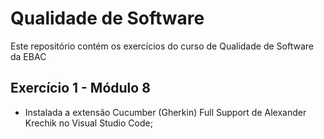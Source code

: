 # Qualidade de Software

Este repositório contém os exercícios do curso de Qualidade de Software da EBAC

## Exercício 1 - Módulo 8

-   Instalada a extensão Cucumber (Gherkin) Full Support de Alexander Krechik no Visual Studio Code;
